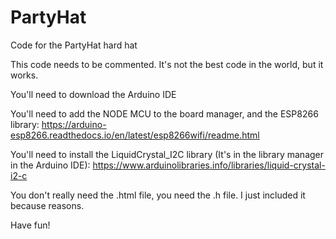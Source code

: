 # PartyHat
Code for the PartyHat hard hat

This code needs to be commented. It's not the best code in the world, but it works.

You'll need to download the Arduino IDE

You'll need to add the NODE MCU to the board manager, and the ESP8266 library:
  https://arduino-esp8266.readthedocs.io/en/latest/esp8266wifi/readme.html
   
You'll need to install the LiquidCrystal_I2C library (It's in the library manager in the Arduino IDE):
  https://www.arduinolibraries.info/libraries/liquid-crystal-i2-c

  
You don't really need the .html file, you need the .h file.  I just included it because reasons.

Have fun!
